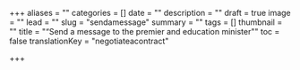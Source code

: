 +++
aliases = ""
categories = []
date = ""
description = ""
draft = true
image = ""
lead = ""
slug = "sendamessage"
summary = ""
tags = []
thumbnail = ""
title = "“Send a message to the premier and education minister\""
toc = false
translationKey = "negotiateacontract"

+++
